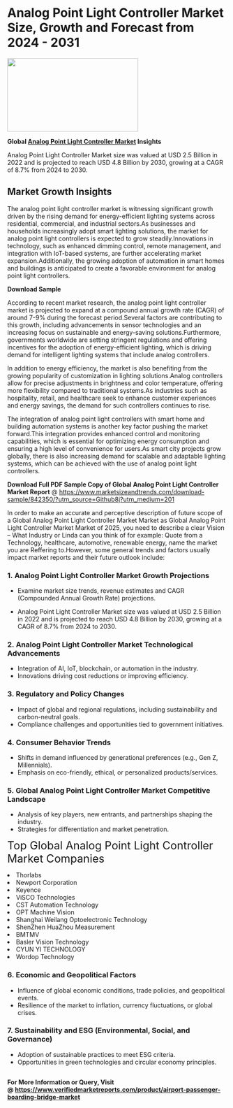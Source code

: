 <H1>Analog Point Light Controller Market Size, Growth and Forecast from 2024 - 2031</H1><img class="aligncenter size-medium wp-image-584254" src="https://thirdeyenews.in/wp-content/uploads/2024/09/Global-Market-Research-300x168.jpeg" alt="" width="300" height="168" /><p><strong>Global&nbsp;<a href="https://www.marketsizeandtrends.com/download-sample/842350/?utm_source=Github8j?utm_medium=201">Analog Point Light Controller Market</a> Insights</strong></p><p>Analog Point Light Controller Market size was valued at USD 2.5 Billion in 2022 and is projected to reach USD 4.8 Billion by 2030, growing at a CAGR of 8.7% from 2024 to 2030.</p><p><h2>Market Growth Insights</h2> <p>The analog point light controller market is witnessing significant growth driven by the rising demand for energy-efficient lighting systems across residential, commercial, and industrial sectors.As businesses and households increasingly adopt smart lighting solutions, the market for analog point light controllers is expected to grow steadily.Innovations in technology, such as enhanced dimming control, remote management, and integration with IoT-based systems, are further accelerating market expansion.Additionally, the growing adoption of automation in smart homes and buildings is anticipated to create a favorable environment for analog point light controllers.</p> <p><strong>Download Sample</strong></p> <p>According to recent market research, the analog point light controller market is projected to expand at a compound annual growth rate (CAGR) of around 7-9% during the forecast period.Several factors are contributing to this growth, including advancements in sensor technologies and an increasing focus on sustainable and energy-saving solutions.Furthermore, governments worldwide are setting stringent regulations and offering incentives for the adoption of energy-efficient lighting, which is driving demand for intelligent lighting systems that include analog controllers.</p> <p>In addition to energy efficiency, the market is also benefiting from the growing popularity of customization in lighting solutions.Analog controllers allow for precise adjustments in brightness and color temperature, offering more flexibility compared to traditional systems.As industries such as hospitality, retail, and healthcare seek to enhance customer experiences and energy savings, the demand for such controllers continues to rise.</p> <p>The integration of analog point light controllers with smart home and building automation systems is another key factor pushing the market forward.This integration provides enhanced control and monitoring capabilities, which is essential for optimizing energy consumption and ensuring a high level of convenience for users.As smart city projects grow globally, there is also increasing demand for scalable and adaptable lighting systems, which can be achieved with the use of analog point light controllers.</p> <p><span class=""><strong>Download Full PDF Sample Copy of Global Analog Point Light Controller Market Report</strong> @ <a href="https://www.marketsizeandtrends.com/download-sample/842350/?utm_source=Github8j?utm_medium=201" target="_blank">https://www.marketsizeandtrends.com/download-sample/842350/?utm_source=Github8j?utm_medium=201</a></span></p><p>In order to make an accurate and perceptive description of future scope of a Global&nbsp;Analog Point Light Controller Market Market as Global&nbsp;Analog Point Light Controller Market Market of 2025, you need to describe a clear Vision &ndash; What Industry or Linda can you think of for example: Quote from a Technology, healthcare, automotive, renewable energy, name the market you are Reffering to.However, some general trends and factors usually impact market reports and their future outlook include:</p><h3>1.&nbsp;<strong>Analog Point Light Controller Market Growth Projections</strong></h3><ul><li>Examine market size trends, revenue estimates and CAGR (Compounded Annual Growth Rate) projections.</li><li><p>Analog Point Light Controller Market size was valued at USD 2.5 Billion in 2022 and is projected to reach USD 4.8 Billion by 2030, growing at a CAGR of 8.7% from 2024 to 2030.</p></li></ul><h3>2.&nbsp;<strong>Analog Point Light Controller Market Technological Advancements</strong></h3><ul><li>Integration of AI, IoT, blockchain, or automation in the industry.</li><li>Innovations driving cost reductions or improving efficiency.</li></ul><h3>3.&nbsp;<strong>Regulatory and Policy Changes</strong></h3><ul><li>Impact of global and regional regulations, including sustainability and carbon-neutral goals.</li><li>Compliance challenges and opportunities tied to government initiatives.</li></ul><h3>4.&nbsp;<strong>Consumer Behavior Trends</strong></h3><ul><li>Shifts in demand influenced by generational preferences (e.g., Gen Z, Millennials).</li><li>Emphasis on eco-friendly, ethical, or personalized products/services.</li></ul><h3>5.&nbsp;<strong>Global Analog Point Light Controller Market Competitive Landscape</strong></h3><ul><li>Analysis of key players, new entrants, and partnerships shaping the industry.</li><li>Strategies for differentiation and market penetration.</li></ul><p data-pm-slice="1 1 []"><span style="color: inherit; font-family: inherit; font-size: 25px;">Top Global Analog Point Light Controller Market Companies</span></p><div class="" data-test-id=""><p><li>Thorlabs</li><li> Newport Corporation</li><li> Keyence</li><li> ViSCO Technologies</li><li> CST Automation Technology</li><li> OPT Machine Vision</li><li> Shanghai Weilang Optoelectronic Technology</li><li> ShenZhen HuaZhou Measurement</li><li> BMTMV</li><li> Basler Vision Technology</li><li> CYUN YI TECHNOLOGY</li><li> Wordop Technology</li></p></div><h3>6.&nbsp;<strong>Economic and Geopolitical Factors</strong></h3><ul><li>Influence of global economic conditions, trade policies, and geopolitical events.</li><li>Resilience of the market to inflation, currency fluctuations, or global crises.</li></ul><h3>7.&nbsp;<strong>Sustainability and ESG (Environmental, Social, and Governance)</strong></h3><ul><li>Adoption of sustainable practices to meet ESG criteria.</li><li>Opportunities in green technologies and circular economy principles.</li></ul><h2><strong style="font-size: 14px;">For More Information or Query, Visit @&nbsp;</strong><a style="background-color: #ffffff; font-size: 14px;" href="https://www.marketsizeandtrends.com/report/analog-point-light-controller-market/" target="_blank">https://www.verifiedmarketreports.com/product/airport-passenger-boarding-bridge-market</a></h2>